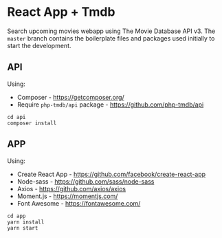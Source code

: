# React App + Tmdb
Search upcoming movies webapp using The Movie Database API v3.
The `master` branch contains the boilerplate files and packages used initially to start the development.

## API
Using:
- Composer - https://getcomposer.org/
- Require `php-tmdb/api` package - https://github.com/php-tmdb/api

```
cd api
composer install
```

## APP
Using:
- Create React App - https://github.com/facebook/create-react-app
- Node-sass - https://github.com/sass/node-sass
- Axios - https://github.com/axios/axios
- Moment.js - https://momentjs.com/
- Font Awesome - https://fontawesome.com/

```
cd app
yarn install
yarn start
```
